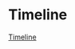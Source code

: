 <!-- TITLE: Timeline -->

# Timeline
<a class="timeline_zoom2" href="https://docs.google.com/spreadsheets/d/1D9ceBPqyKK0GZ8ovUzdLhm4AM_67ZP-SiFRGvSLgzdk/">Timeline</a>